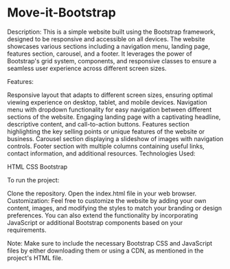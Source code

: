 # Move-it-Bootstrap

Description:
This is a simple website built using the Bootstrap framework, designed to be responsive and accessible on all devices. The website showcases various sections including a navigation menu, landing page, features section, carousel, and a footer. It leverages the power of Bootstrap's grid system, components, and responsive classes to ensure a seamless user experience across different screen sizes.

Features:

Responsive layout that adapts to different screen sizes, ensuring optimal viewing experience on desktop, tablet, and mobile devices.
Navigation menu with dropdown functionality for easy navigation between different sections of the website.
Engaging landing page with a captivating headline, descriptive content, and call-to-action buttons.
Features section highlighting the key selling points or unique features of the website or business.
Carousel section displaying a slideshow of images with navigation controls.
Footer section with multiple columns containing useful links, contact information, and additional resources.
Technologies Used:

HTML
CSS
Bootstrap


To run the project:

Clone the repository.
Open the index.html file in your web browser.
Customization:
Feel free to customize the website by adding your own content, images, and modifying the styles to match your branding or design preferences. You can also extend the functionality by incorporating JavaScript or additional Bootstrap components based on your requirements.

Note: Make sure to include the necessary Bootstrap CSS and JavaScript files by either downloading them or using a CDN, as mentioned in the project's HTML file.
